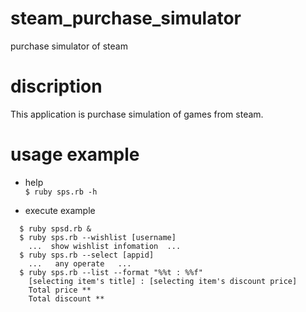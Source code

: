 # steam_purchase_simulator
purchase simulator of steam

# discription
This application is purchase simulation of games from steam.

# usage example
- help  
``$ ruby sps.rb -h``

- execute example  
```shell
  $ ruby spsd.rb &
  $ ruby sps.rb --wishlist [username]
    ...  show wishlist infomation  ...
  $ ruby sps.rb --select [appid]
    ...   any operate   ...
  $ ruby sps.rb --list --format "%%t : %%f"
    [selecting item's title] : [selecting item's discount price]
    Total price **
    Total discount **
```
